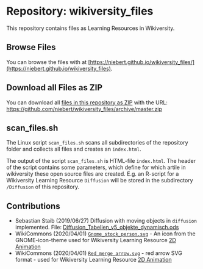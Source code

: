 # Repository: wikiversity_files
This repository contains files as Learning Resources in Wikiversity.

## Browse Files
You can browse the files with at [https://niebert.github.io/wikiversity_files/](https://niebert.github.io/wikiversity_files).

## Download all Files as ZIP
You can download all [files in this repository as ZIP](https://github.com/niebert/wikiversity_files/archive/master.zip) with the URL: https://github.com/niebert/wikiversity_files/archive/master.zip

## scan_files.sh
The Linux script `scan_files.sh` scans all subdirectories of the repository folder and collects all files and creates an `index.html`.

The output of the script `scan_files.sh` is HTML-file `index.html`. The header of the script contains some parameters, which define for which artile in wikiversity these open source files are created. E.g. an R-script for a Wikiversity Learning Resource `Diffusion` will be stored in the subdirectory `/Diffusion` of this repository.

## Contributions
* Sebastian Staib (2019/06/27) Diffusion with moving objects in `diffusion` implemented. File: [Diffusion_Tabellen_v5_objekte_dynamisch.ods](https://niebert.github.io/wikiversity_files/)
* WikiCommons (2020/04/01) [`Gnome_stock_person.svg`](https://commons.wikimedia.org/wiki/File:Gnome-stock_person.svg) - An icon from the GNOME-icon-theme  used for Wikiversity Learning Resource [2D Animation](https://en.wikiversity.org/wiki/2D_Animation)
* WikiCommons (2020/04/01) [`Red_merge_arrow.svg`](https://commons.wikimedia.org/wiki/File:Red_merge_arrow.svg) - red arrow SVG format - used for Wikiversity Learning Resource [2D Animation](https://en.wikiversity.org/wiki/2D_Animation)
